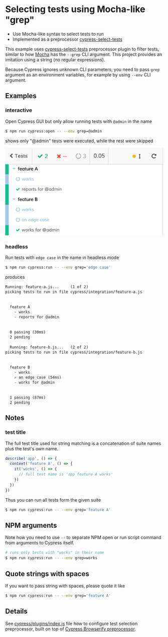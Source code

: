 # Selecting tests using Mocha-like "grep"

- Use Mocha-like syntax to select tests to run
- Implemented as a preprocessor [cypress-select-tests](https://github.com/bahmutov/cypress-select-tests)

This example uses [cypress-select-tests](https://github.com/bahmutov/cypress-select-tests) preprocessor plugin to filter tests, similar to how [Mocha](https://mochajs.org/) has the `--grep` CLI argument. This project provides an imitation using a string (no regular expressions).

Because Cypress ignores unknown CLI parameters, you need to pass `grep` argument as an environment variables, for example by using `--env` CLI argument.

## Examples

### interactive

Open Cypress GUI but only allow running tests with `@admin` in the name

```bash
$ npm run cypress:open -- --env grep=@admin
```

shows only "@admin" tests were executed, while the rest were skipped

![Running all tests with admin](images/grep-admin.png)

### headless

Run tests with `edge case` in the name in headless mode

```bash
$ npm run cypress:run -- --env grep='edge case'
```

produces

```text
Running: feature-a.js...     (1 of 2)
picking tests to run in file cypress/integration/feature-a.js


  feature A
    - works
    - reports for @admin


  0 passing (30ms)
  2 pending

  Running: feature-b.js...   (2 of 2)
picking tests to run in file cypress/integration/feature-b.js


  feature B
    - works
    ✓ an edge case (54ms)
    - works for @admin


  1 passing (87ms)
  2 pending
```

## Notes

### test title

The full test title used for string matching is a concatenation of suite names plus the test's own name.

```js
describe('app', () => {
  context('feature A', () => {
    it('works', () => {
      // full test name is 'app feature A works'
    })
  })
})
```

Thus you can run all tests form the given suite

```bash
$ npm run cypress:run -- --env grep='feature A'
```

## NPM arguments

Note how you need to use `--` to separate NPM open or run script command from arguments to Cypress itself.

```bash
# runs only tests with "works" in their name
$ npm run cypress:run -- --env grep=works
```

## Quote strings with spaces

If you want to pass string with spaces, please quote it like

```bash
$ npm run cypress:run -- --env grep='feature A'
```

## Details

See [cypress/plugins/index.js](cypress/plugins/index.js) file how to configure test selection preprocessor, built on top of [Cypress Browserify preprocessor](https://github.com/cypress-io/cypress-browserify-preprocessor).
